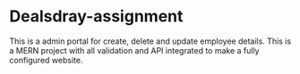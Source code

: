 # Dealsdray-assignment
This is a admin portal for create, delete and update employee details. This is a MERN project with all validation and API integrated to make a fully configured website. 
